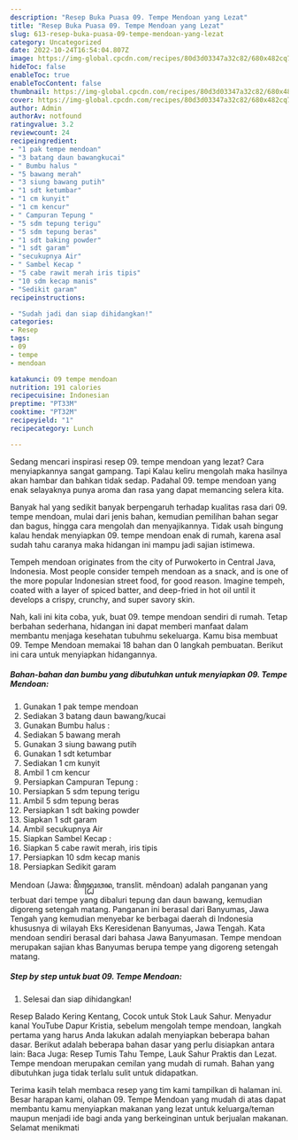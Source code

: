 ```yaml
---
description: "Resep Buka Puasa 09. Tempe Mendoan yang Lezat"
title: "Resep Buka Puasa 09. Tempe Mendoan yang Lezat"
slug: 613-resep-buka-puasa-09-tempe-mendoan-yang-lezat
category: Uncategorized
date: 2022-10-24T16:54:04.807Z
image: https://img-global.cpcdn.com/recipes/80d3d03347a32c82/680x482cq70/09-tempe-mendoan-foto-resep-utama.jpg
hideToc: false
enableToc: true
enableTocContent: false
thumbnail: https://img-global.cpcdn.com/recipes/80d3d03347a32c82/680x482cq70/09-tempe-mendoan-foto-resep-utama.jpg
cover: https://img-global.cpcdn.com/recipes/80d3d03347a32c82/680x482cq70/09-tempe-mendoan-foto-resep-utama.jpg
author: Admin
authorAv: notfound
ratingvalue: 3.2
reviewcount: 24
recipeingredient:
- "1 pak tempe mendoan"
- "3 batang daun bawangkucai"
- " Bumbu halus "
- "5 bawang merah"
- "3 siung bawang putih"
- "1 sdt ketumbar"
- "1 cm kunyit"
- "1 cm kencur"
- " Campuran Tepung "
- "5 sdm tepung terigu"
- "5 sdm tepung beras"
- "1 sdt baking powder"
- "1 sdt garam"
- "secukupnya Air"
- " Sambel Kecap "
- "5 cabe rawit merah iris tipis"
- "10 sdm kecap manis"
- "Sedikit garam"
recipeinstructions:

- "Sudah jadi dan siap dihidangkan!"
categories:
- Resep
tags:
- 09
- tempe
- mendoan

katakunci: 09 tempe mendoan 
nutrition: 191 calories
recipecuisine: Indonesian
preptime: "PT33M"
cooktime: "PT32M"
recipeyield: "1"
recipecategory: Lunch

---
```



Sedang mencari inspirasi resep 09. tempe mendoan yang lezat? Cara menyiapkannya sangat gampang. Tapi Kalau keliru mengolah maka hasilnya akan hambar dan bahkan tidak sedap. Padahal 09. tempe mendoan yang enak selayaknya punya aroma dan rasa yang dapat memancing selera kita.


Banyak hal yang sedikit banyak berpengaruh terhadap kualitas rasa dari 09. tempe mendoan, mulai dari jenis bahan, kemudian pemilihan bahan segar dan bagus, hingga cara mengolah dan menyajikannya. Tidak usah bingung kalau hendak menyiapkan 09. tempe mendoan enak di rumah, karena asal sudah tahu caranya maka hidangan ini mampu jadi sajian istimewa.

Tempeh mendoan originates from the city of Purwokerto in Central Java, Indonesia. Most people consider tempeh mendoan as a snack, and is one of the more popular Indonesian street food, for good reason. Imagine tempeh, coated with a layer of spiced batter, and deep-fried in hot oil until it develops a crispy, crunchy, and super savory skin.


Nah, kali ini kita coba, yuk, buat 09. tempe mendoan sendiri di rumah. Tetap berbahan sederhana, hidangan ini dapat memberi manfaat dalam membantu menjaga kesehatan tubuhmu sekeluarga. Kamu bisa membuat 09. Tempe Mendoan memakai 18 bahan dan 0 langkah pembuatan. Berikut ini cara untuk menyiapkan hidangannya.

<!--inarticleads1-->

##### Bahan-bahan dan bumbu yang dibutuhkan untuk menyiapkan 09. Tempe Mendoan:

1. Gunakan 1 pak tempe mendoan
1. Sediakan 3 batang daun bawang/kucai
1. Gunakan  Bumbu halus :
1. Sediakan 5 bawang merah
1. Gunakan 3 siung bawang putih
1. Gunakan 1 sdt ketumbar
1. Sediakan 1 cm kunyit
1. Ambil 1 cm kencur
1. Persiapkan  Campuran Tepung :
1. Persiapkan 5 sdm tepung terigu
1. Ambil 5 sdm tepung beras
1. Persiapkan 1 sdt baking powder
1. Siapkan 1 sdt garam
1. Ambil secukupnya Air
1. Siapkan  Sambel Kecap :
1. Siapkan 5 cabe rawit merah, iris tipis
1. Persiapkan 10 sdm kecap manis
1. Persiapkan Sedikit garam


Mendoan (Jawa: ꦩꦼꦤ꧀ꦝꦺꦴꦮꦤ, translit. mêndoan) adalah panganan yang terbuat dari tempe yang dibaluri tepung dan daun bawang, kemudian digoreng setengah matang. Panganan ini berasal dari Banyumas, Jawa Tengah yang kemudian menyebar ke berbagai daerah di Indonesia khususnya di wilayah Eks Keresidenan Banyumas, Jawa Tengah. Kata mendoan sendiri berasal dari bahasa Jawa Banyumasan. Tempe mendoan merupakan sajian khas Banyumas berupa tempe yang digoreng setengah matang. 

<!--inarticleads2-->

##### Step by step untuk buat 09. Tempe Mendoan:


1. Selesai dan siap dihidangkan!

Resep Balado Kering Kentang, Cocok untuk Stok Lauk Sahur. Menyadur kanal YouTube Dapur Kristia, sebelum mengolah tempe mendoan, langkah pertama yang harus Anda lakukan adalah menyiapkan beberapa bahan dasar. Berikut adalah beberapa bahan dasar yang perlu disiapkan antara lain: Baca Juga: Resep Tumis Tahu Tempe, Lauk Sahur Praktis dan Lezat. Tempe mendoan merupakan cemilan yang mudah di rumah. Bahan yang dibutuhkan juga tidak terlalu sulit untuk didapatkan. 

Terima kasih telah membaca resep yang tim kami tampilkan di halaman ini. Besar harapan kami, olahan 09. Tempe Mendoan yang mudah di atas dapat membantu kamu menyiapkan makanan yang lezat untuk keluarga/teman maupun menjadi ide bagi anda yang berkeinginan untuk berjualan makanan. Selamat menikmati
